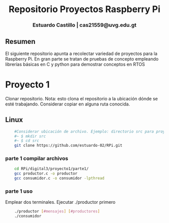 <h1 align="center">Repositorio Proyectos Raspberry Pi</h1>

<h3 align="center"> Estuardo Castillo | cas21559@uvg.edu.gt</h3>


## Resumen

El siguiente repositorio apunta a recolectar variedad de proyectos para la Raspberry Pi. En gran parte se tratan de pruebas de concepto empleando librerías básicas
en C y python para demostrar conceptos en RTOS

# Proyecto 1

Clonar repositorio. 
Nota: esto clona el repositorio a la ubicación dónde se esté trabajando. Considerar copiar en alguna ruta conocida. 
## Linux
```bash
    #Considerar ubicación de archivo. Ejemplo: directorio src para proyectos 
    #~ $ mkdir src
    #~ $ cd src
    git clone https://github.com/estuardo-02/RPi.git
```
### parte 1 compilar archivos
```bash
    cd RPi/digital3/proyecto1/parte1/
    gcc productor.c -o productor
    gcc consumidor.c -o consumidor -lpthread
```
### parte 1 uso
Emplear dos terminales. Ejecutar ./productor primero
```bash
    ./productor [#mensajes] [#productores]
    ./consumidor
```
